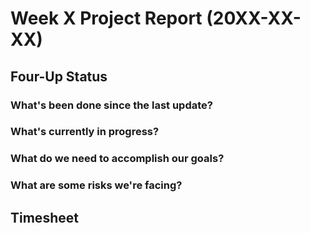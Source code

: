 # Week X Project Report (20XX-XX-XX)

## Four-Up Status

### What's been done since the last update?

### What's currently in progress?

### What do we need to accomplish our goals?

### What are some risks we're facing?

## Timesheet
